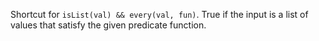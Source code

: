 Shortcut for `isList(val) && every(val, fun)`. True if the input is a list of values that satisfy the given predicate function.
